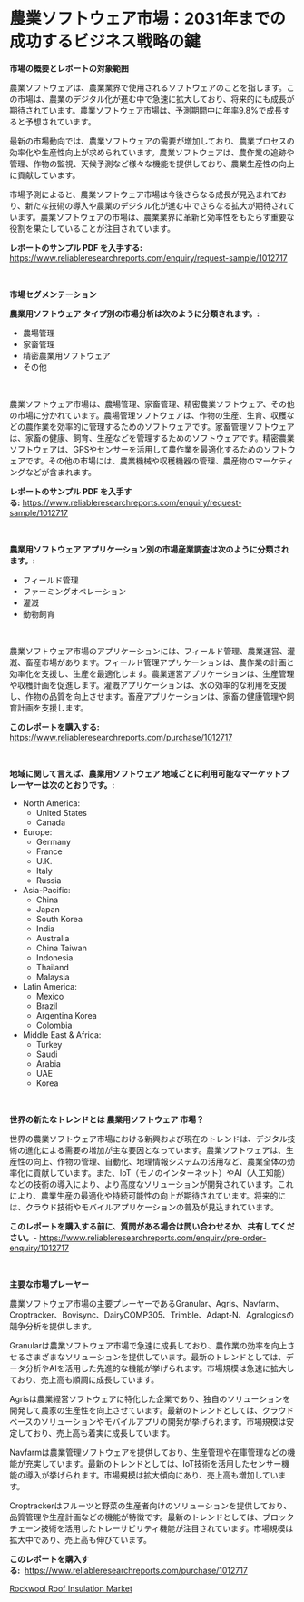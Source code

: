 <p><h1>農業ソフトウェア市場：2031年までの成功するビジネス戦略の鍵</h1></p><p><strong>市場の概要とレポートの対象範囲</strong></p>
<p><p>農業ソフトウェアは、農業業界で使用されるソフトウェアのことを指します。この市場は、農業のデジタル化が進む中で急速に拡大しており、将来的にも成長が期待されています。農業ソフトウェア市場は、予測期間中に年率9.8%で成長すると予想されています。</p><p>最新の市場動向では、農業ソフトウェアの需要が増加しており、農業プロセスの効率化や生産性向上が求められています。農業ソフトウェアは、農作業の追跡や管理、作物の監視、天候予測など様々な機能を提供しており、農業生産性の向上に貢献しています。</p><p>市場予測によると、農業ソフトウェア市場は今後さらなる成長が見込まれており、新たな技術の導入や農業のデジタル化が進む中でさらなる拡大が期待されています。農業ソフトウェアの市場は、農業業界に革新と効率性をもたらす重要な役割を果たしていることが注目されています。</p></p>
<p><strong>レポートのサンプル PDF を入手する:</strong> <a href="https://www.reliableresearchreports.com/enquiry/request-sample/1012717">https://www.reliableresearchreports.com/enquiry/request-sample/1012717</a></p>
<p>&nbsp;</p>
<p><strong>市場セグメンテーション</strong></p>
<p><strong>農業用ソフトウェア タイプ別の市場分析は次のように分類されます。:</strong></p>
<p><ul><li>農場管理</li><li>家畜管理</li><li>精密農業用ソフトウェア</li><li>その他</li></ul></p>
<p>&nbsp;</p>
<p><p>農業ソフトウェア市場は、農場管理、家畜管理、精密農業ソフトウェア、その他の市場に分かれています。農場管理ソフトウェアは、作物の生産、生育、収穫などの農作業を効率的に管理するためのソフトウェアです。家畜管理ソフトウェアは、家畜の健康、飼育、生産などを管理するためのソフトウェアです。精密農業ソフトウェアは、GPSやセンサーを活用して農作業を最適化するためのソフトウェアです。その他の市場には、農業機械や収穫機器の管理、農産物のマーケティングなどが含まれます。</p></p>
<p><strong>レポートのサンプル PDF を入手する:</strong>&nbsp;<a href="https://www.reliableresearchreports.com/enquiry/request-sample/1012717">https://www.reliableresearchreports.com/enquiry/request-sample/1012717</a></p>
<p>&nbsp;</p>
<p><strong> 農業用ソフトウェア アプリケーション別の市場産業調査は次のように分類されます。:</strong></p>
<p><ul><li>フィールド管理</li><li>ファーミングオペレーション</li><li>灌漑</li><li>動物飼育</li></ul></p>
<p>&nbsp;</p>
<p><p>農業ソフトウェア市場のアプリケーションには、フィールド管理、農業運営、灌漑、畜産市場があります。フィールド管理アプリケーションは、農作業の計画と効率化を支援し、生産を最適化します。農業運営アプリケーションは、生産管理や収穫計画を促進します。灌漑アプリケーションは、水の効率的な利用を支援し、作物の品質を向上させます。畜産アプリケーションは、家畜の健康管理や飼育計画を支援します。</p></p>
<p><strong>このレポートを購入する:</strong>&nbsp; <a href="https://www.reliableresearchreports.com/purchase/1012717">https://www.reliableresearchreports.com/purchase/1012717</a></p>
<p>&nbsp;</p>
<p><strong>地域に関して言えば、農業用ソフトウェア 地域ごとに利用可能なマーケットプレーヤーは次のとおりです。:</strong></p>
<p><ul>
    <li>
        North America:
        <ul>
            <li>United States</li>
            <li>Canada</li>
        </ul>
    </li>
    <li>
        Europe:
        <ul>
            <li>Germany</li>
            <li>France</li>
            <li>U.K.</li>
            <li>Italy</li>
            <li>Russia</li>
        </ul>
    </li>
    <li>
        Asia-Pacific:
        <ul>
            <li>China</li>
            <li>Japan</li>
            <li>South Korea</li>
            <li>India</li>
            <li>Australia</li>
            <li>China Taiwan</li>
            <li>Indonesia</li>
            <li>Thailand</li>
            <li>Malaysia</li>
        </ul>
    </li>
    <li>
        Latin America:
        <ul>
            <li>Mexico</li>
            <li>Brazil</li>
            <li>Argentina Korea</li>
            <li>Colombia</li>
        </ul>
    </li>
    <li>
        Middle East & Africa:
        <ul>
            <li>Turkey</li>
            <li>Saudi</li>
            <li>Arabia</li>
            <li>UAE</li>
            <li>Korea</li>
        </ul>
    </li>
    </ul></p>
<p>&nbsp;</p>
<p><strong>世界の新たなトレンドとは 農業用ソフトウェア 市場？</strong></p>
<p><p>世界の農業ソフトウェア市場における新興および現在のトレンドは、デジタル技術の進化による需要の増加が主な要因となっています。農業ソフトウェアは、生産性の向上、作物の管理、自動化、地理情報システムの活用など、農業全体の効率化に貢献しています。また、IoT（モノのインターネット）やAI（人工知能）などの技術の導入により、より高度なソリューションが開発されています。これにより、農業生産の最適化や持続可能性の向上が期待されています。将来的には、クラウド技術やモバイルアプリケーションの普及が見込まれています。</p></p>
<p><strong>このレポートを購入する前に、質問がある場合は問い合わせるか、共有してください。</strong>- <a href="https://www.reliableresearchreports.com/enquiry/pre-order-enquiry/1012717">https://www.reliableresearchreports.com/enquiry/pre-order-enquiry/1012717</a></p>
<p>&nbsp;</p>
<p><strong>主要な市場プレーヤー</strong></p>
<p><p>農業ソフトウェア市場の主要プレーヤーであるGranular、Agris、Navfarm、Croptracker、Bovisync、DairyCOMP305、Trimble、Adapt-N、Agralogicsの競争分析を提供します。 </p><p>Granularは農業ソフトウェア市場で急速に成長しており、農作業の効率を向上させるさまざまなソリューションを提供しています。最新のトレンドとしては、データ分析やAIを活用した先進的な機能が挙げられます。市場規模は急速に拡大しており、売上高も順調に成長しています。</p><p>Agrisは農業経営ソフトウェアに特化した企業であり、独自のソリューションを開発して農家の生産性を向上させています。最新のトレンドとしては、クラウドベースのソリューションやモバイルアプリの開発が挙げられます。市場規模は安定しており、売上高も着実に成長しています。</p><p>Navfarmは農業管理ソフトウェアを提供しており、生産管理や在庫管理などの機能が充実しています。最新のトレンドとしては、IoT技術を活用したセンサー機能の導入が挙げられます。市場規模は拡大傾向にあり、売上高も増加しています。</p><p>Croptrackerはフルーツと野菜の生産者向けのソリューションを提供しており、品質管理や生産計画などの機能が特徴です。最新のトレンドとしては、ブロックチェーン技術を活用したトレーサビリティ機能が注目されています。市場規模は拡大中であり、売上高も伸びています。</p></p>
<p><strong>このレポートを購入する:</strong>&nbsp;&nbsp;<a href="https://www.reliableresearchreports.com/purchase/1012717">https://www.reliableresearchreports.com/purchase/1012717</a></p>
<p><p><a href="https://noble-drawer-34c.notion.site/Rockwool-Roof-Insulation-Market-Size-Growth-Outlook-from-2024-to-2031-projecting-at-Market-s-Trend-ea6a6fbf57984278945f8fe82d125d70">Rockwool Roof Insulation Market</a></p></p>